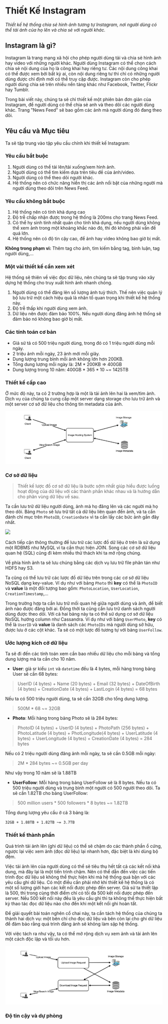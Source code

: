 # Thiết Kế Instagram

*Thiết kế hệ thống chia sẻ hình ảnh tương tự Instagram, nơi người dùng có thể tải ảnh của họ lên và chia sẻ với người khác.*

## Instagram là gì?

Instagram là trang mạng xã hội cho phép người dùng tải và chia sẻ hình ảnh hay video với những người khác. Người dùng Instagram có thể chọn cách chia sẻ nội dung của họ là công khai hay riêng tư. Các nội dung công khai có thể được xem bởi bất kỳ ai, còn nội dung riêng tư thì chỉ có những người dùng được chỉ định mới có thể truy cập được. Instagram còn cho phép người dùng chia sẻ trên nhiều nền tảng khác như Facebook, Twitter, Flickr hay Tumblr.

Trong bài viết này, chúng ta sẽ chỉ thiết kế một phiên bản đơn giản của Instagram, để người dùng có thể chia sẻ anh và theo dõi các người dùng khác. Trang "News Feed" sẽ bao gồm các ảnh mà người dùng đó đang theo dõi.

## Yêu cầu và Mục tiêu

Ta sẽ tập trung vào tập yêu cầu chính khi thiết kế Instagram:

### Yêu cầu bắt buộc

1. Người dùng có thể tải lên/tải xuống/xem hình ảnh.
2. Người dùng có thể tìm kiếm dựa trên tiêu đề của ảnh/video.
3. Người dùng có thể theo dõi người khác.
4. Hệ thống nên có chức năng hiển thị các ảnh nổi bật của những người mà người dùng theo dõi trên News Feed.

### Yêu cầu không bắt buộc

1. Hệ thống nên có tính khả dụng cao
2. Độ trễ chấp nhận được trong hệ thống là 200ms cho trang News Feed.
3. Có thể hy sinh tính nhất quán cho tính khả dụng, nếu người dùng không thể xem ảnh trong một khoảng khắc nào đó, thì đó không phải vấn đề quá lớn.
4. Hệ thống nên có độ tin cậy cao, để ảnh hay video không bao giờ bị mất.

**Không trong phạm vi:** Thêm tag cho ảnh, tìm kiếm bằng tag, bình luận, tag người dùng,...

### Một vài thiết kế cần xem xét

Hệ thống sẽ thiên về việc đọc dữ liệu, nên chúng ta sẽ tập trung vào xây dựng hệ thống cho truy xuất hình ảnh nhanh chóng.
1. Người dùng có thể đăng lên số lượng ảnh tuỳ thích. Thế nên việc quản lý bộ lưu trữ một cách hiệu quả là nhân tố quan trọng khi thiết kế hệ thống này.
2. Độ trễ thấp khi người dùng xem ảnh.
3. Dữ liệu nên được đảm bảo 100%. Nếu người dùng đăng ảnh hệ thống sẽ đảm bảo nó không bao giờ bị mất.

### Các tính toán cơ bản

- Giả sử tả có 500 triệu người dùng, trong đó có 1 triệu người dùng mỗi ngày.
- 2 triệu ảnh mỗi ngày, 23 ảnh mới mỗi giây.
- Dung lượng trung bình mỗi ảnh không lớn hơn 200KB.
- Tổng dung lượng mỗi ngày là: 2M * 200KB => 400GB
- Dung lượng trong 10 năm: 400GB * 365 * 10 ~= 1425TB

### Thiết kế cấp cao

Ở mức độ này, ta có 2 trường hợp là một là tải ảnh lên hai là xem/tìm ảnh. Dịch vụ của chúng ta cung cấp một server dạng storage cho lưu trữ ảnh và một server cơ sở dữ liệu cho thông tin metadata của ảnh.

![](./assets/high-level.png)

### Cơ sở dữ liệu

> Thiết kế lược đồ cơ sở dữ liệu là bước sớm nhất giúp hiểu được luồng hoạt động của dữ liệu với các thành phần khác nhau và là hướng dẫn cho phân vùng dữ liệu về sau.

Ta cần lưu trữ dữ liệu người dùng, ảnh mà họ đăng lên và các người mà họ theo dõi. Bảng `Photo` sẽ lưu trữ tất cả dữ liệu liên quan đến ảnh, và ta cần đánh chỉ mục trên `PhotoID`, `CreationDate` vì ta cần lấy các bức ảnh gần đây nhất.

![](./assets/database.png)

Cách tiếp cận thông thường để lưu trữ các lược đồ dữ liệu ở trên là sử dụng một RDBMS như MySQL vì ta cần thực hiện JOIN. Song các cơ sở dữ liệu quan hệ (SQL) cũng đi kèm nhiều thử thách khi ta mở rộng chúng. 

Về phía hình ảnh ta sẽ lưu chúng bằng các dịch vụ lưu trữ file phân tán như HDFS hay S3.

Ta cũng có thể lưu trữ các lược đồ dữ liệu trên trong các cơ sở dữ liệu NoSQL dạng key-value. Ví dụ như với bảng `Photo` thì **key** có thể là `PhotoID` và **value** là một đối tượng bao gồm: `PhotoLocation`, `UserLocation`, `CreationTimestamp`,...

Trong trường hợp ta cần lưu trữ mối quan hệ giữa người dùng và ảnh, để biết ảnh nào được đăng bởi ai. Đồng thời ta cũng cần lưu trữ danh sách người dùng được theo dõi. Với cả hai bảng này ta có thể sử dụng cơ sở dữ liệu NoSQL hướng column như Cassandra. Ví dụ như với bảng `UserPhoto`, **key** có thể là `UserID` và **value** là danh sách các `PhotoIDs` mà người dùng sở hữu, được lưu ở các cột khác. Ta sẽ có một lược đồ tương tự với bảng `UserFollow`.

### Ước lượng kích cỡ dữ liệu

Ta sẽ đi đến các tính toán xem cần bao nhiều dữ liệu cho mỗi bảng và tổng dung lượng mà ta cần cho 10 năm.

- **User**: giả sr kiểu `int` và `datetime` đều là 4 bytes, mỗi hàng trong bảng User sẽ cần 68 bytes:

> UserID (4 bytes) + Name (20 bytes) + Email (32 bytes) + DateOfBirth (4 bytes) + CreationDate (4 bytes) + LastLogin (4 bytes) = 68 bytes

Nếu ta có 500 triệu người dùng, ta sẽ cần 32GB cho tổng dung lượng.

> 500M * 68 ~= 32GB

- **Photo**: Mỗi hàng trong bảng Photo sẽ là 284 bytes:

> PhotoID (4 bytes) + UserID (4 bytes) + PhotoPath (256 bytes) + PhotoLatitude (4 bytes) + PhotLongitude(4 bytes) + UserLatitude (4 bytes) + UserLongitude (4 bytes) + CreationDate (4 bytes) = 284 bytes

Nếu có 2 triệu người dùng đăng ảnh mỗi ngày, ta sẽ cần 0.5GB mỗi ngày:

> 2M * 284 bytes ~= 0.5GB per day

Như vậy trong 10 năm sẽ là 1.88TB 

- **UserFollow**: Mỗi hàng trong bảng UserFollow sẽ là 8 bytes. Nếu ta có 500 triệu người dùng và trung bình một người có 500 người theo dõi. Ta sẽ cần 1.82TB cho bảng UserFollow:

> 500 million users * 500 followers * 8 bytes ~= 1.82TB

Tổng dung lượng yêu cầu ở cả 3 bảng là:

```
32GB + 1.88TB + 1.82TB ~= 3.7TB
```

### Thiết kế thành phần

Quá trình tải ảnh lên (ghi dữ liệu) có thể sẽ chậm do các thành phần ổ cứng, ngược lại việc xem ảnh (đọc dữ liệu) lại nhanh hơn, đặc biệt là khi dùng bộ đệm.

Việc tải ảnh lên của người dùng có thể sẽ tiêu thụ hết tất cả các kết nối khả dung, mà đây lại là một tiến trình chậm. Nên có thể dẫn đến việc các tiến trình đọc dữ liệu sẽ không thể thực hiện khi mà hệ thống quá bận với các yêu cầu ghi dữ liệu. Có một điều cần phải nhớ khi thiết kế hệ thống là có một số lượng giới hạn các kết nối được phép đến server. Giả sử ta thiết lập là 500, thì trong cùng thời điểm chỉ có tối đa 500 kết nối được phép đến server. Nếu 500 kết nối này đều là yêu cầu ghi thì ta không thể thực hiện bất kỳ thao tác đọc dữ liệu nào cho đến khi một kết nối ghi hoàn tất.

Để giải quyết bài toán nghẽn cổ chai này, ta cần tách hệ thống của chúng ta thành hai dịch vụ: một bên chỉ cho đọc dữ liệu và bên còn lại cho ghi dữ liệu để đảm bảo rằng quá trình đăng ảnh sẽ không làm sập hệ thống.

Với việc tách ra như vậy, ta có thể mở rộng dịch vụ xem ảnh và tải ảnh lên một cách độc lập và tối ưu hơn.

![](./assets/design.png)

### Độ tin cậy và dự phòng

